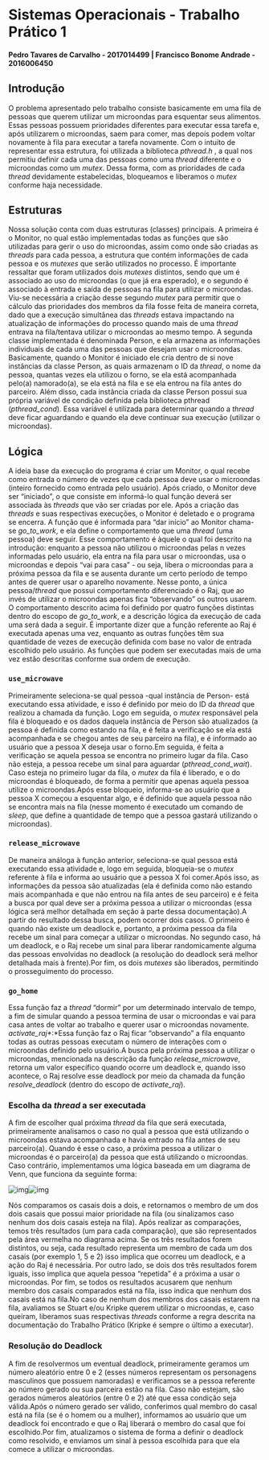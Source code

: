 # **Sistemas Operacionais - Trabalho Prático 1**

#### Pedro Tavares de Carvalho - 2017014499 | Francisco Bonome Andrade - 2016006450

## Introdução

O problema apresentado pelo trabalho consiste basicamente em uma fila de pessoas que querem utilizar um microondas para esquentar seus alimentos. Essas pessoas possuem prioridades diferentes para executar essa tarefa e, após utilizarem o microondas, saem para comer, mas depois podem voltar novamente à fila para executar a tarefa novamente.
Com o intuito de representar essa estrutura, foi utilizada a biblioteca *pthread.h* , a qual nos permitiu definir cada uma das pessoas como uma *thread* diferente e o microondas como um *mutex*. Dessa forma, com as prioridades de cada *thread* devidamente estabelecidas, bloqueamos e liberamos o *mutex* conforme haja necessidade.

## Estruturas

Nossa solução conta com duas estruturas (classes) principais. A primeira é o Monitor, no qual estão implementadas todas as funções que são utilizadas para gerir o uso do microondas, assim como onde são criadas as *threads* para cada pessoa, a estrutura que contém informações de cada pessoa e os *mutexes* que serão utilizados no processo.
É importante ressaltar que foram utilizados dois *mutexes* distintos, sendo que um é associado ao uso do microondas (o que já era esperado), e o segundo é associado à entrada e saída de pessoas na fila para utilizar o microondas. Viu-se necessária a criação desse segundo *mutex* para permitir que o cálculo das prioridades dos membros da fila fosse feita de maneira correta, dado que a execução simultânea das *threads* estava impactando na atualização de informações do processo quando mais de uma *thread* entrava na fila/tentava utilizar o microondas ao mesmo tempo.
A segunda classe implementada é denominada Person, e ela armazena as informações individuais de cada uma das pessoas que desejam usar o microondas. Basicamente, quando o Monitor é iniciado ele cria dentro de si nove instâncias da classe Person, as quais armazenam o ID da *thread*, o nome da pessoa, quantas vezes ela utilizou o forno, se ela está acompanhada pelo(a) namorado(a), se ela está na fila e se ela entrou na fila antes do parceiro. Além disso, cada instância criada da classe Person possui sua própria variável de condição definida pela biblioteca pthread (*pthread_cond*). Essa variável é utilizada para determinar quando a *thread* deve ficar aguardando e quando ela deve continuar sua execução (utilizar o microondas).

## Lógica

A ideia base da execução do programa é criar um Monitor, o qual recebe como entrada o número de vezes que cada pessoa deve usar o microondas (inteiro fornecido como entrada pelo usuário). Após criado, o Monitor deve ser “iniciado”, o que consiste em informá-lo qual função deverá ser associada às *threads* que vão ser criadas por ele. Após a criação das *threads* e suas respectivas execuções, o Monitor é deletado e o programa se encerra.
A função que é informada para “dar início” ao Monitor chama-se *go_to_work*, e ela define o comportamento que uma *thread* (uma pessoa) deve seguir. Esse comportamento é àquele o qual foi descrito na introdução: enquanto a pessoa não utilizou o microondas pelas n vezes informadas pelo usuário, ela entra na fila para usar o microondas, usa o microondas e depois “vai para casa” - ou seja, libera o microondas para a próxima pessoa da fila e se ausenta durante um certo período de tempo antes de querer usar o aparelho novamente. Nesse ponto, a única pessoa/*thread* que possui comportamento diferenciado é o Raj, que ao invés de utilizar o microondas apenas fica “observando” os outros usarem.
O comportamento descrito acima foi definido por quatro funções distintas dentro do escopo de *go_to_work*, e a descrição lógica da execução de cada uma será dada a seguir. É importante dizer que a função referente ao Raj é executada apenas uma vez, enquanto as outras funções têm sua quantidade de vezes de execução definida com base no valor de entrada escolhido pelo usuário. As funções que podem ser executadas mais de uma vez estão descritas conforme sua ordem de execução.

### `use_microwave`

Primeiramente seleciona-se qual pessoa -qual instância de Person- está executando essa atividade, e isso é definido por meio do ID da *thread* que realizou a chamada da função. Logo em seguida, o *mutex* responsável pela fila é bloqueado e os dados daquela instância de Person são atualizados (a pessoa é definida como estando na fila, e é feita a verificação se ela está acompanhada e se chegou antes de seu parceiro na fila), e é informado ao usuário que a pessoa X deseja usar o forno.Em seguida, é feita a verificação se aquela pessoa se encontra no primeiro lugar da fila. Caso não esteja, a pessoa recebe um sinal para aguardar (*pthread_cond_wait*). Caso esteja no primeiro lugar da fila, o *mutex* da fila é liberado, e o do microondas é bloqueado, de forma a permitir que apenas aquela pessoa utilize o microondas.Após esse bloqueio, informa-se ao usuário que a pessoa X começou a esquentar algo, e é definido que aquela pessoa não se encontra mais na fila (nesse momento é executado um comando de *sleep*, que define a quantidade de tempo que a pessoa gastará utilizando o microondas).

### `release_microwave`

De maneira análoga à função anterior, seleciona-se qual pessoa está executando essa atividade e, logo em seguida, bloqueia-se o *mutex* referente à fila e informa ao usuário que a pessoa X foi comer.Após isso, as informações da pessoa são atualizadas (ela é definida como não estando mais acompanhada e que não entrou na fila antes de seu parceiro) e é feita a busca por qual deve ser a próxima pessoa a utilizar o microondas (essa lógica será melhor detalhada em seção à parte dessa documentação).A partir do resultado dessa busca, podem ocorrer dois casos. O primeiro é quando não existe um deadlock e, portanto, a próxima pessoa da fila recebe um sinal para começar a utilizar o microondas. No segundo caso, há um deadlock, e o Raj recebe um sinal para liberar randomicamente alguma das pessoas envolvidas no deadlock (a resolução do deadlock será melhor detalhada mais à frente).Por fim, os dois *mutexes* são liberados, permitindo o prosseguimento do processo.

### `go_home` 

Essa função faz a *thread* “dormir” por um determinado intervalo de tempo, a fim de simular quando a pessoa termina de usar o microondas e vai para casa antes de voltar ao trabalho e querer usar o microondas novamente.
*activate_raj**:*Essa função faz o Raj ficar “observando” a fila enquanto todas as outras pessoas executam o número de interações com o microondas definido pelo usuário.A busca pela próxima pessoa a utilizar o microondas, mencionada na descrição da função *release_microwave*, retorna um valor específico quando ocorre um deadlock e, quando isso acontece, o Raj resolve esse deadlock por meio da chamada da função *resolve_deadlock* (dentro do escopo de *activate_raj*).

### Escolha da *thread* a ser executada

A fim de escolher qual próxima *thread* da fila que será executada, primeiramente analisamos o caso no qual a pessoa que está utilizando o microondas estava acompanhada e havia entrado na fila antes de seu parceiro(a). Quando é esse o caso, a próxima pessoa a utilizar o microondas é o parceiro(a) da pessoa que está utilizando o microondas.
Caso contrário, implementamos uma lógica baseada em um diagrama de Venn, que funciona da seguinte forma:

  ![img](https://lh6.googleusercontent.com/KoNR0Pk8BB00DHb9nVdhC9zI-LO8VWWwEy6PGRsolHQA3Dq2AbADX0v3ll8RgF-qdc0GdIG9hcEOJfDz-6nujjU_ztiyCWe4O3q2i2ulNDIkzr9DkMgMPeAP_k3R32JrcwaAnbun)![img](https://lh4.googleusercontent.com/PE45sujM8HuuH91G8rzdw0b9hUIyfAFvNJyCazidHEi8X6MrQtq9GbwmQhx4GCx0GdTe2Uwv984pTfkXyKeKffClwum8I4-sn87rtCVpHGhYT849yN62cgMATVefKzB0nrVFTcsG)

Nós comparamos os casais dois a dois, e retornamos o membro de um dos dois casais que possui maior prioridade na fila (ou sinalizamos caso nenhum dos dois casais esteja na fila). Após realizar as comparações, temos três resultados (um para cada comparação), que são representados pela área vermelha no diagrama acima. Se os três resultados forem distintos, ou seja, cada resultado representa um membro de cada um dos casais (por exemplo 1, 5 e 2) isso implica que ocorreu um deadlock, e a ação do Raj é necessária. Por outro lado, se dois dos três resultados forem iguais, isso implica que aquela pessoa “repetida” é a próxima a usar o microondas. Por fim, se todos os resultados acusarem que nenhum membro dos casais comparados está na fila, isso indica que nenhum dos casais está na fila.No caso de nenhum dos membros dos casais estarem na fila, avaliamos se Stuart e/ou Kripke querem utilizar o microondas, e, caso queiram, liberamos suas respectivas *threads* conforme a regra descrita na documentação do Trabalho Prático (Kripke é sempre o último a executar).

### Resolução do Deadlock

A fim de resolvermos um eventual deadlock, primeiramente geramos um número aleatório entre 0 e 2 (esses números representam os personagens masculinos que possuem namoradas) e verificamos se a pessoa referente ao número gerado ou sua parceira estão na fila. Caso não estejam, são gerados números aleatórios (entre 0 e 2) até que essa condição seja válida.Após o número gerado ser válido, conferimos qual membro do casal está na fila (se é o homem ou a mulher), informamos ao usuário que um deadlock foi encontrado e que o Raj liberará o membro do casal que foi escolhido.Por fim, atualizamos o sistema de forma a definir o deadlock como resolvido, e enviamos um sinal à pessoa escolhida para que ela comece a utilizar o microondas. 